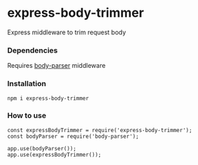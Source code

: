 # express-body-trimmer

Express middleware to trim request body

### Dependencies

Requires [body-parser](https://github.com/expressjs/body-parser) middleware

### Installation

```shell
npm i express-body-trimmer
```

### How to use

```shell
const expressBodyTrimmer = require('express-body-trimmer');
const bodyParser = require('body-parser');

app.use(bodyParser());
app.use(expressBodyTrimmer());
```
